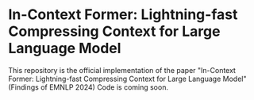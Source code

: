 # In-Context Former: Lightning-fast Compressing Context for Large Language Model
This repository is the official implementation of the paper "In-Context Former: Lightning-fast Compressing Context for Large Language Model" (Findings of EMNLP 2024)
Code is coming soon.
